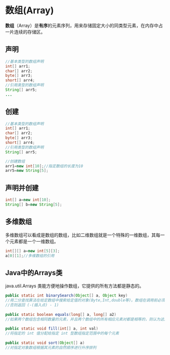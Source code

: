 # 数组(Array)

**数组**（Array）是**有序**的元素序列，用来存储固定大小的同类型元素，在内存中占一片连续的存储区。



## 声明

```java
//基本类型的数组声明
int[] arr1;
char[] arr2;
byte[] arr3;
short[] arr4;
//引用类型的数组声明
String[] arr5;
...
```



##  创建

```java
//基本类型的数组声明
int[] arr1;
char[] arr2;
byte[] arr3;
short[] arr4;
//引用类型的数组声明
String[] arr5;

//创建数组
arr1=new int[10];//指定数组的长度为10
arr5=new String[5];
```



## 声明并创建

```java
int[] a=new int[10];
String[] b=new String[5];
```



## 多维数组

多维数组可以看成是数组的数组，比如二维数组就是一个特殊的一维数组，其每一个元素都是一个一维数组。

```java
int[][] a=new int[5][3];
a[0][1];//多维数组的引用
```



## Java中的Arrays类

java.util.Arrays 类能方便地操作数组，它提供的所有方法都是静态的。

```java
public static int binarySearch(Object[] a, Object key)
//用二分查找算法在给定数组中搜索给定值的对象(Byte,Int,double等)。数组在调用前必须排序好的。如果查找值包含在数组中，则返回搜索键的索引
//否则返回 (-(插入点) - 1)
    
public static boolean equals(long[] a, long[] a2)
//如果两个数组包含相同数量的元素，并且两个数组中的所有相应元素对都是相等的，则认为这两个数组是相等的
    
public static void fill(int[] a, int val)
//将指定的 int 值分配给指定 int 型数组指定范围中的每个元素
    
public static void sort(Object[] a)
//对指定对象数组根据其元素的自然顺序进行升序排列
```


